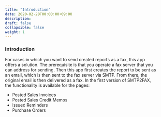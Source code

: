 ```yaml
---
title: "Introduction"
date: 2020-02-28T00:00:00+09:00
description: 
draft: false
collapsible: false
weight: 1
---
```

### Introduction 

For cases in which you want to send created reports as a fax, this app offers a solution. 
The prerequisite is that you operate a fax server that you can address for sending. Then this app first creates the report to be sent as an email, which is then sent to the fax server via SMTP. From there, the original email is then delivered as a fax. 
In the first version of SMTP2FAX, the functionality is available for the pages: 

- Posted Sales Invoices 
- Posted Sales Credit Memos 
- Issued Reminders
- Purchase Orders 